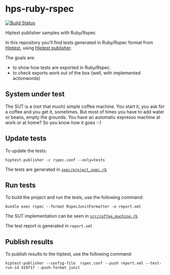 # hps-ruby-rspec
[![Build Status](https://travis-ci.org/hiptest/hps-ruby-rspec.svg?branch=master)](https://travis-ci.org/hiptest/hps-ruby-rspec)

Hiptest publisher samples with Ruby/Rspec

In this repository you'll find tests generated in Ruby/Rspec format from [Hiptest](https://hiptest.com), using [Hiptest publisher](https://github.com/hiptest/hiptest-publisher).

The goals are:

 * to show how tests are exported in Ruby/Rspec.
 * to check exports work out of the box (well, with implemented actionwords)

System under test
------------------

The SUT is a (not that much) simple coffee machine. You start it, you ask for a coffee and you get it, sometimes. But most of times you have to add water or beans, empty the grounds. You have an automatic expresso machine at work or at home? So you know how it goes :-)

Update tests
-------------


To update the tests:

    hiptest-publisher -c rspec.conf --only=tests

The tests are generated in [``spec/project_spec.rb``](https://github.com/hiptest/hps-ruby-rspec/blob/master/spec/project_spec.rb)

Run tests
---------


To build the project and run the tests, use the following command:

    bundle exec rspec --format RspecJunitFormatter -o report.xml

The SUT implementation can be seen in [``src/coffee_machine.rb``](https://github.com/hiptest/hps-ruby-rspec/blob/master/src/coffee_machine.rb)

The test report is generated in ```report.xml```


Publish results
--------------

To publish results to the hiptest, use the following command:

    hiptest-publisher --config-file  rspec.conf --push report.xml --test-run-id 419717 --push-format junit
